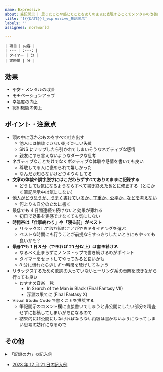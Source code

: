 ```yaml
---
name: Expressive
about: 筆記開示 | 思ったことや感じたことをありのままに表現することでメンタルの改善に寄与します
title: "[{{DATE}}]_expressive_筆記開示"
labels: ''
assignees: noraworld

---
```


```
| 項目 | 内容 |
| --- | :---: |
| タイマー | 分 |
| 実時間 | 分 |
```

## 効果
* 不安・メンタルの改善
* モチベーションアップ
* 幸福度の向上
* 認知機能の向上

## ポイント・注意点
* 頭の中に浮かぶものをすべて吐き出す
    * 他人には相談できない恥ずかしい失敗
    * SNS にアップしたら引かれてしまいそうなネガティブな感情
    * 親友にすら言えないようなダークな思考
* ネガティブなことだけでなくポジティブな体験や感情を書いても良い
    * 尊敬してる人に褒められて嬉しかった
    * なんだか知らないけどウキウキしてる
* **文章の体裁や誤字脱字にはこだわらずすべてありのままに記録する**
    * どうしても気になるようならすべて書き終えたあとに修正する（とにかく筆記開示中は気にしない）
* [他人がどう思うか、うまく書けているか、丁重か、公平か、などを考えない](https://github.com/noraworld/diary/blob/ff8927b111dc007d35c075bee9cf5a4769ad9f78/_posts/2023/12/2023-12-21-.md#:~:text=%E7%AD%86%E8%A8%98%E9%96%8B%E7%A4%BA%E3%81%AB%E3%81%A4%E3%81%84%E3%81%A6,%E3%83%9E%E3%83%83%E3%83%81%E3%81%99%E3%82%8B%E3%81%8B%E3%82%89%E3%80%82)
    * 何よりも自分のために書く
* 最低でも 4 日間連続で続けないと効果が薄れる
    * 初日で効果を実感できなくても気にしない
* **時間帯は「仕事終わり」や「寝る前」がベスト**
    * リラックスして取り組むことができるタイミングを選ぶ
    * ベストな時間にも行うことが前提ならすっきりしたいときにもやっても良いかも？
* **最低でも 1 日 8 分（できれば 20 分以上）は書き続ける**
    * なるべく止まらずにノンストップで書き続けるのがポイント
    * タイマーをセットしてやってみると良いかも
    * 8 分に慣れたら少しずつ時間を延ばしてみよう
* リラックスするための歌詞の入っていないヒーリング系の音楽を聴きながら行っても良い
    * おすすめ音楽一覧:
        * In Search of the Man in Black (Final Fantasy VII)
        * 深淵の果てに (Final Fantasy X)
* Visual Studio Code で書くことを推奨する
    * 筆記開示のコメント欄に直接書いてしまうと非公開にしたい部分を精査せずに投稿してしまいがちになるので
    * 結果的に非公開にしなければならない内容は書かないようになってしまい思考の妨げになるので

## その他
<details>
<summary>「記録の力」の記入例</summary>

そういえば外出の時にうまい具合に信号が青ばっかで通過できたのは喜ばしいことだったな。あの犬の名前なんだっけ？なんかいつもニラまれるけど前世でよほど運が悪かったのだろうか。意識の流れというか、そんなのあったな小説で。もう少しで寝ないとやばい気がする。早く寝ないとなんだっけ？ストレスホルモンが出るんだったっけ？なんか加湿器の音が気になるな。多目的スペースっておもしろい言葉だな。このまま無目的でいいのかって感じもするけど、というかこんなことを書いただけでなんか解決するんだろうか？みたいな疑念もわいてきたが、とりあえず４日は続けろと書いてあったからやるしかないな。
</details>

* [2023 年 12 月 21 日の記入例](https://github.com/noraworld/diary/blob/ff8927b111dc007d35c075bee9cf5a4769ad9f78/_posts/2023/12/2023-12-21-.md#%E6%B0%97%E5%88%86%E8%A8%98%E9%8C%B2)
